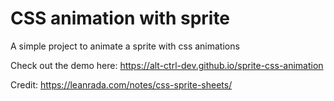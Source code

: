 # CSS animation with sprite

A simple project to animate a sprite with css animations

Check out the demo here: https://alt-ctrl-dev.github.io/sprite-css-animation

Credit: <a href="https://leanrada.com/notes/css-sprite-sheets/"
      target="_blank">https://leanrada.com/notes/css-sprite-sheets/</a>